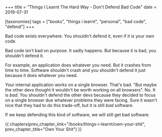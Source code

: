 +++
title = "Things I Learnt The Hard Way - Don't Defend Bad Code"
date = 2019-07-31

[taxonomies]
tags = ["books", "things i learnt", "personal", "bad code", "defend"]
+++

Bad code exists everywhere. You shouldn't defend it, even if it is your own
code.

<!-- more -->

Bad code isn't bad on purpose. It sadly happens. But because it is bad, you
shouldn't defend it.

For example, an application does whatever you need. But it crashes from time
to time. Software shouldn't crash and you shouldn't defend it just because it
does whatever you need.

Your internal application works on a single browser. That's bad. "But maybe
the other devs thought it wouldn't be worth working on all browsers". No. It
is _bad_. You shouldn't defend the other devs because they decided to focus on
a single browser due whatever problems they were facing. Sure it wasn't nice
that they had to do this trade-off, but it is still _bad_ software.

If we keep defending this kind of software, we will still get bad software.

{{ chapters(prev_chapter_link="/books/things-i-learnt/own-your-shit", prev_chapter_title="Own Your Shit") }}
